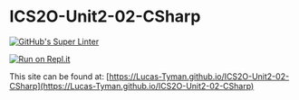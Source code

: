 # ICS2O-Unit2-02-CSharp

[![GitHub's Super Linter](https://github.com/Lucas-Tyman/ICS2O-Unit2-02-CSharp/workflows/GitHub's%20Super%20Linter/badge.svg)](https://github.com/Lucas-Tyman/ICS2O-Unit2-02-CSharp/actions)

[![Run on Repl.it](https://repl.it/badge/github/Lucas-Tyman/ICS2O-Unit2-02-CSharp)](https://repl.it/github/Lucas-Tyman/ICS2O-Unit2-02-CSharp)

This site can be found at: [https://Lucas-Tyman.github.io/ICS2O-Unit2-02-CSharp](https://Lucas-Tyman.github.io/ICS2O-Unit2-02-CSharp)
